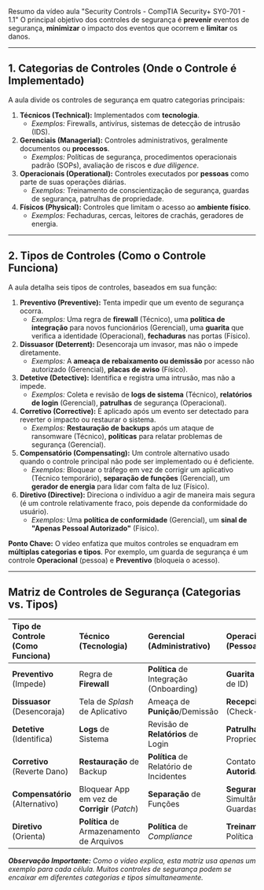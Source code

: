 Resumo da vídeo aula "Security Controls - CompTIA Security+ SY0-701 - 1.1" 
O principal objetivo dos controles de segurança é **prevenir** eventos de segurança, **minimizar** o impacto dos eventos que ocorrem e **limitar** os danos.

---

## 1. Categorias de Controles (Onde o Controle é Implementado)

A aula divide os controles de segurança em quatro categorias principais:

1.  **Técnicos (Technical):** Implementados com **tecnologia**.
    * *Exemplos:* Firewalls, antivírus, sistemas de detecção de intrusão (IDS).
2.  **Gerenciais (Managerial):** Controles administrativos, geralmente documentos ou **processos**.
    * *Exemplos:* Políticas de segurança, procedimentos operacionais padrão (SOPs), avaliação de riscos e *due diligence*.
3.  **Operacionais (Operational):** Controles executados por **pessoas** como parte de suas operações diárias.
    * *Exemplos:* Treinamento de conscientização de segurança, guardas de segurança, patrulhas de propriedade.
4.  **Físicos (Physical):** Controles que limitam o acesso ao **ambiente físico**.
    * *Exemplos:* Fechaduras, cercas, leitores de crachás, geradores de energia.

---

## 2. Tipos de Controles (Como o Controle Funciona)

A aula detalha seis tipos de controles, baseados em sua função:

1.  **Preventivo (Preventive):** Tenta impedir que um evento de segurança ocorra.
    * *Exemplos:* Uma regra de **firewall** (Técnico), uma **política de integração** para novos funcionários (Gerencial), uma **guarita** que verifica a identidade (Operacional), **fechaduras** nas portas (Físico).
2.  **Dissuasor (Deterrent):** Desencoraja um invasor, mas não o impede diretamente.
    * *Exemplos:* A **ameaça de rebaixamento ou demissão** por acesso não autorizado (Gerencial), **placas de aviso** (Físico).
3.  **Detetive (Detective):** Identifica e registra uma intrusão, mas não a impede.
    * *Exemplos:* Coleta e revisão de **logs de sistema** (Técnico), **relatórios de login** (Gerencial), **patrulhas** de segurança (Operacional).
4.  **Corretivo (Corrective):** É aplicado após um evento ser detectado para reverter o impacto ou restaurar o sistema.
    * *Exemplos:* **Restauração de backups** após um ataque de ransomware (Técnico), **políticas** para relatar problemas de segurança (Gerencial).
5.  **Compensatório (Compensating):** Um controle alternativo usado quando o controle principal não pode ser implementado ou é deficiente.
    * *Exemplos:* Bloquear o tráfego em vez de corrigir um aplicativo (Técnico temporário), **separação de funções** (Gerencial), um **gerador de energia** para lidar com falta de luz (Físico).
6.  **Diretivo (Directive):** Direciona o indivíduo a agir de maneira mais segura (é um controle relativamente fraco, pois depende da conformidade do usuário).
    * *Exemplos:* Uma **política de conformidade** (Gerencial), um **sinal de "Apenas Pessoal Autorizado"** (Físico).

**Ponto Chave:** O vídeo enfatiza que muitos controles se enquadram em **múltiplas categorias e tipos**. Por exemplo, um guarda de segurança é um controle **Operacional** (pessoa) e **Preventivo** (bloqueia o acesso).

---

## Matriz de Controles de Segurança (Categorias vs. Tipos)

| Tipo de Controle (Como Funciona) | Técnico (Tecnologia) | Gerencial (Administrativo) | Operacional (Pessoas/Processos) | Físico (Ambiente) |
| :--- | :--- | :--- | :--- | :--- |
| **Preventivo** (Impede) | Regra de **Firewall** | **Política** de Integração (Onboarding) | **Guarita** (Verificação de ID) | **Trancas**/Fechaduras |
| **Dissuasor** (Desencoraja) | Tela de *Splash* de Aplicativo | Ameaça de **Punição**/Demissão | **Recepcionista** (Check-in) | **Sinais** de Aviso |
| **Detetive** (Identifica) | **Logs** de Sistema | Revisão de **Relatórios** de Login | **Patrulha** da Propriedade | **Detector** de Movimento |
| **Corretivo** (Reverte Dano) | **Restauração** de Backup | **Política** de Relatório de Incidentes | Contato com **Autoridades** | **Extintor** de Incêndio |
| **Compensatório** (Alternativo) | Bloquear App em vez de **Corrigir** (*Patch*) | **Separação** de Funções | **Segurança** Simultânea (vários Guardas) | **Gerador** de Energia |
| **Diretivo** (Orienta) | **Política** de Armazenamento de Arquivos | **Política** de *Compliance* | **Treinamento** de Política de Segurança | Placa: **"Acesso Restrito"** |

***Observação Importante:** Como o vídeo explica, esta matriz usa apenas um exemplo para cada célula. Muitos controles de segurança podem se encaixar em diferentes categorias e tipos simultaneamente.*
